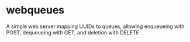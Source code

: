 webqueues
=========

A simple web server mapping UUIDs to queues, allowing enqueueing with POST, dequeueing with GET, and deletion with DELETE

